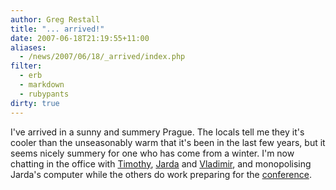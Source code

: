 ```yaml
---
author: Greg Restall
title: "... arrived!"
date: 2007-06-18T21:19:55+11:00
aliases:
  - /news/2007/06/18/_arrived/index.php
filter:
  - erb
  - markdown
  - rubypants
dirty: true
---
```


I've arrived in a sunny and summery Prague.  The locals tell me they it's cooler than the unseasonably warm that it's been in the last few years, but it seems nicely summery for one who has come from a winter.  I'm now chatting in the office with [Timothy](http://logika.flu.cas.cz/redaction.php?action=showRedaction&id_categoryNode=801), [Jarda](http://jarda.peregrin.cz/welcome.htm) and [Vladimir](http://logika.flu.cas.cz/redaction.php?action=showRedaction&id_categoryNode=798), and monopolising Jarda's computer while the others do work preparing for the [conference](http://logika.flu.cas.cz/redaction.php?action=showRedaction&id_categoryNode=852).
